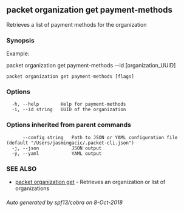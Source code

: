 ## packet organization get payment-methods

Retrieves a list of payment methods for the organization

### Synopsis

Example:

packet organization get payment-methods --id [organization_UUID]



```
packet organization get payment-methods [flags]
```

### Options

```
  -h, --help        Help for payment-methods
  -i, --id string   UUID of the organization
```

### Options inherited from parent commands

```
      --config string   Path to JSON or YAML configuration file (default "/Users/jasmingacic/.packet-cli.json")
  -j, --json            JSON output
  -y, --yaml            YAML output
```

### SEE ALSO

* [packet organization get](packet_organization_get.md)	 - Retrieves an organization or list of organizations

###### Auto generated by spf13/cobra on 8-Oct-2018
